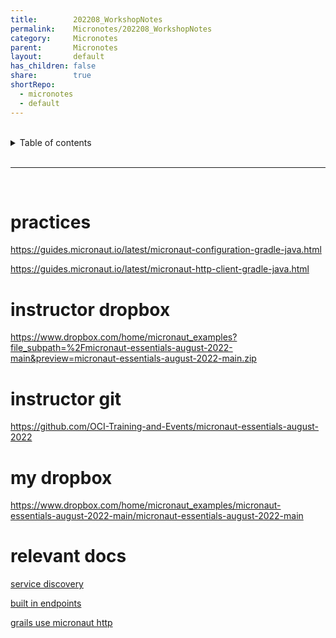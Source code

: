 ```yaml
---
title:        202208_WorkshopNotes
permalink:    Micronotes/202208_WorkshopNotes
category:     Micronotes
parent:       Micronotes
layout:       default
has_children: false
share:        true
shortRepo:
  - micronotes
  - default    
---
```



<br/>    

<details markdown="block">    
<summary>    
Table of contents    
</summary>    
{: .text-delta }    
1. TOC    
{:toc}    
</details>    

<br/>    

***    

<br/>    

# practices

<https://guides.micronaut.io/latest/micronaut-configuration-gradle-java.html>

<https://guides.micronaut.io/latest/micronaut-http-client-gradle-java.html>

# instructor dropbox

<https://www.dropbox.com/home/micronaut_examples?file_subpath=%2Fmicronaut-essentials-august-2022-main&preview=micronaut-essentials-august-2022-main.zip>

# instructor git

<https://github.com/OCI-Training-and-Events/micronaut-essentials-august-2022>

# my dropbox

<https://www.dropbox.com/home/micronaut_examples/micronaut-essentials-august-2022-main/micronaut-essentials-august-2022-main>

# relevant docs

[service discovery ]( https://micronaut-projects.github.io/micronaut-discovery-client/latest/guide/ )

[built in endpoints ](https://docs.micronaut.io/latest/guide/#providedEndpoints )

[grails use micronaut http ](https://guides.grails.org/grails-micronaut-http/guide/index.html)